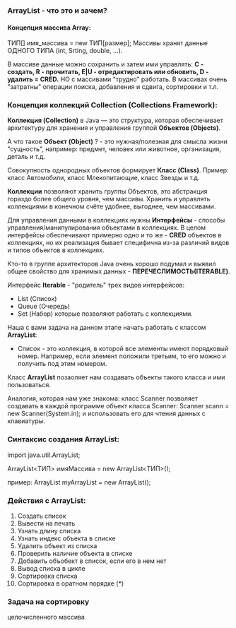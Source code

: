 ### ArrayList - что это и зачем?

#### Концепция массива Array:
ТИП[] имя_массива = new ТИП[размер];
Массивы хранят данные ОДНОГО ТИПА (int, Srting, double, ...).

В массиве данные можно сохранить и затем ими управлять: 
**C - создать, R - прочитать, E|U - отредактировать или обновить, D - удалить = CRED.**
НО с массивами "трудно" работать. В массивах очень "затратны" операции 
поиска, добавления и сдвига, сортировки и т.л.

### Концепция коллекций Collection (Collections Framework):
**Коллекция (Collection)** в Java — это структура, которая обеспечивает 
архитектуру для хранения и управления группой **Объектов (Objects)**.

А что такое **Объект (Object)** ? - это нужная/полезная для смысла жизни "сущность", например: 
предмет, человек или животное, организация, деталь и т.д.

Совокупность однородных объектов формирует **Класс (Class)**. 
Пример: класс Автомобили, класс Млекопитающие, класс Звезды и т.д.

**Коллекции** позволяют хранить группы Объектов, это абстракция гораздо более общего уровня,
чем массивы. Хранить и управлять коллекциями в конечном счёте удобнее, выгоднее, чем массивами.

Для управления данными в коллекциях нужны **Интерфейсы** - способы управления/манипулирования
объектами в коллекциях. В целом интерфейсы обеспечивают примерно одно и то же - **CRED** объектов
в коллекциях, но их реализация бывает специфична из-за различий видов и типов объектов в коллекциях.

Кто-то в группе архитекторов Java очень хорошо подумал и выявил общее свойство
для хранимых данных - **ПЕРЕЧЕСЛИМОСТЬ(ITERABLE)**. 

Интерфейс **Iterable** - "родитель" трех видов интерфейсов:
- List (Список)
- Queue (Очередь)
- Set (Набор)
которые позволяют работать с коллекциями.

Наша с вами задача на данном этапе начать работать с классом **ArrayList**:
* Список - это коллекция, в которой все элементы имеют порядковый номер. 
Например, если элемент положили третьим, то его можно и получить под этим номером.

Класс **ArrayList** позаоляет нам создавать объекты такого класса и ими пользоваться.

Аналогия, которая нам уже знакома:
класс Scanner позволяет создавать в каждой программе объект класса Scanner:
Scanner scann = new Scanner(System.in);
и использовать его для чтения данных с клавиатуры. 

### Синтаксис создания ArrayList:
import java.util.ArrayList;

ArrayList<ТИП> имяМассива = new ArrayList<ТИП>();

пример:
ArrayList<int> myArrayList = new ArrayList<int>();

### Действия с ArrayList:
1. Создать список
2. Вывести на печать
3. Узнать длину списка
4. Узнать индекс объекта в списке
5. Удалить объект из списка
6. Проверить наличие объекта в списке
7. Добавить объобект в список, если его в нем нет
8. Вывод списка в цикле
9. Сортировка списка
10. Сортировка в оратном порядке (*)

### Задача на сортировку 
целочисленного массива




